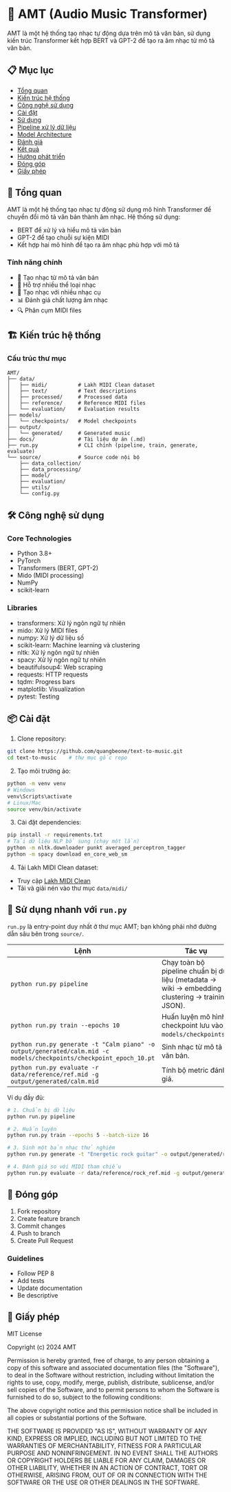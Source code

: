 # 🎵 AMT (Audio Music Transformer)

AMT là một hệ thống tạo nhạc tự động dựa trên mô tả văn bản, sử dụng kiến trúc Transformer kết hợp BERT và GPT-2 để tạo ra âm nhạc từ mô tả văn bản.

## 📋 Mục lục
- [Tổng quan](#tổng-quan)
- [Kiến trúc hệ thống](#kiến-trúc-hệ-thống)
- [Công nghệ sử dụng](#công-nghệ-sử-dụng)
- [Cài đặt](#cài-đặt)
- [Sử dụng](#sử-dụng)
- [Pipeline xử lý dữ liệu](#pipeline-xử-lý-dữ-liệu)
- [Model Architecture](#model-architecture)
- [Đánh giá](#đánh-giá)
- [Kết quả](#kết-quả)
- [Hướng phát triển](#hướng-phát-triển)
- [Đóng góp](#đóng-góp)
- [Giấy phép](#giấy-phép)

## 🎯 Tổng quan

AMT là một hệ thống tạo nhạc tự động sử dụng mô hình Transformer để chuyển đổi mô tả văn bản thành âm nhạc. Hệ thống sử dụng:
- BERT để xử lý và hiểu mô tả văn bản
- GPT-2 để tạo chuỗi sự kiện MIDI
- Kết hợp hai mô hình để tạo ra âm nhạc phù hợp với mô tả

### Tính năng chính
- 🎹 Tạo nhạc từ mô tả văn bản
- 🎸 Hỗ trợ nhiều thể loại nhạc
- 🎻 Tạo nhạc với nhiều nhạc cụ
- 📊 Đánh giá chất lượng âm nhạc
- 🔍 Phân cụm MIDI files

## 🏗 Kiến trúc hệ thống

### Cấu trúc thư mục
```
AMT/
├── data/
│   ├── midi/          # Lakh MIDI Clean dataset
│   ├── text/          # Text descriptions
│   ├── processed/     # Processed data
│   ├── reference/     # Reference MIDI files
│   └── evaluation/    # Evaluation results
├── models/
│   └── checkpoints/   # Model checkpoints
├── output/
│   └── generated/     # Generated music
├── docs/              # Tài liệu dự án (.md)
├── run.py             # CLI chính (pipeline, train, generate, evaluate)
└── source/            # Source code nội bộ
    ├── data_collection/
    ├── data_processing/
    ├── model/
    ├── evaluation/
    ├── utils/
    └── config.py
```



## 🛠 Công nghệ sử dụng

### Core Technologies
- Python 3.8+
- PyTorch
- Transformers (BERT, GPT-2)
- Mido (MIDI processing)
- NumPy
- scikit-learn

### Libraries
- transformers: Xử lý ngôn ngữ tự nhiên
- mido: Xử lý MIDI files
- numpy: Xử lý dữ liệu số
- scikit-learn: Machine learning và clustering
- nltk: Xử lý ngôn ngữ tự nhiên
- spacy: Xử lý ngôn ngữ tự nhiên
- beautifulsoup4: Web scraping
- requests: HTTP requests
- tqdm: Progress bars
- matplotlib: Visualization
- pytest: Testing

## 📦 Cài đặt

1. Clone repository:
```bash
git clone https://github.com/quangbeone/text-to-music.git
cd text-to-music    # thư mục gốc repo
```

2. Tạo môi trường ảo:
```bash
python -m venv venv
# Windows
venv\Scripts\activate
# Linux/Mac
source venv/bin/activate
```

3. Cài đặt dependencies:
```bash
pip install -r requirements.txt
# Tải dữ liệu NLP bổ sung (chạy một lần)
python -m nltk.downloader punkt averaged_perceptron_tagger
python -m spacy download en_core_web_sm
```

4. Tải Lakh MIDI Clean dataset:
- Truy cập [Lakh MIDI Clean](https://colinraffel.com/projects/lmd/)
- Tải và giải nén vào thư mục `data/midi/`

## 🚀 Sử dụng nhanh với `run.py`

`run.py` là entry-point duy nhất ở thư mục AMT; bạn không phải nhớ đường dẫn sâu bên trong `source/`.

| Lệnh | Tác vụ |
|------|--------|
| `python run.py pipeline` | Chạy toàn bộ pipeline chuẩn bị dữ liệu (metadata → wiki → embedding → clustering → training JSON). |
| `python run.py train --epochs 10` | Huấn luyện mô hình, checkpoint lưu vào `models/checkpoints/`. |
| `python run.py generate -t "Calm piano" -o output/generated/calm.mid -c models/checkpoints/checkpoint_epoch_10.pt` | Sinh nhạc từ mô tả văn bản. |
| `python run.py evaluate -r data/reference/ref.mid -g output/generated/calm.mid` | Tính bộ metric đánh giá. |

Ví dụ đầy đủ:
```bash
# 1. Chuẩn bị dữ liệu
python run.py pipeline

# 2. Huấn luyện
python run.py train --epochs 5 --batch-size 16

# 3. Sinh một bản nhạc thử nghiệm
python run.py generate -t "Energetic rock guitar" -o output/generated/rock.mid -c models/checkpoints/checkpoint_epoch_5.pt

# 4. Đánh giá so với MIDI tham chiếu
python run.py evaluate -r data/reference/rock_ref.mid -g output/generated/rock.mid
```


## 🤝 Đóng góp

1. Fork repository
2. Create feature branch
3. Commit changes
4. Push to branch
5. Create Pull Request

### Guidelines
- Follow PEP 8
- Add tests
- Update documentation
- Be descriptive

## 📝 Giấy phép

MIT License

Copyright (c) 2024 AMT

Permission is hereby granted, free of charge, to any person obtaining a copy
of this software and associated documentation files (the "Software"), to deal
in the Software without restriction, including without limitation the rights
to use, copy, modify, merge, publish, distribute, sublicense, and/or sell
copies of the Software, and to permit persons to whom the Software is
furnished to do so, subject to the following conditions:

The above copyright notice and this permission notice shall be included in all
copies or substantial portions of the Software.

THE SOFTWARE IS PROVIDED "AS IS", WITHOUT WARRANTY OF ANY KIND, EXPRESS OR
IMPLIED, INCLUDING BUT NOT LIMITED TO THE WARRANTIES OF MERCHANTABILITY,
FITNESS FOR A PARTICULAR PURPOSE AND NONINFRINGEMENT. IN NO EVENT SHALL THE
AUTHORS OR COPYRIGHT HOLDERS BE LIABLE FOR ANY CLAIM, DAMAGES OR OTHER
LIABILITY, WHETHER IN AN ACTION OF CONTRACT, TORT OR OTHERWISE, ARISING FROM,
OUT OF OR IN CONNECTION WITH THE SOFTWARE OR THE USE OR OTHER DEALINGS IN THE
SOFTWARE.